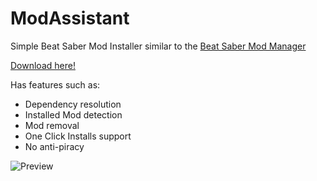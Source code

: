 # ModAssistant
Simple Beat Saber Mod Installer similar to the [Beat Saber Mod Manager](https://github.com/beat-saber-modding-group/BeatSaberModInstaller)

[Download here!](https://github.com/Assistant/ModAssistant/releases/latest)

Has features such as:
* Dependency resolution
* Installed Mod detection
* Mod removal
* One Click Installs support
* No anti-piracy

![Preview](https://assistant.moe/files/ModAssistant.png)